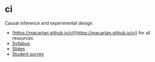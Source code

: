 # ci
Causal inference and experimental design

* [https://macartan.github.io/ci](https://macartan.github.io/ci) for all resources
* [Syllabus](https://macartan.github.io/ci/syllabus.pdf)
* [Slides](https://macartan.github.io/ci/ci_2024.html)
* [Student survey](https://cloud.wzb.eu/apps/forms/s/8QmokT5GeQfkmkrBHDzrzN4j)

